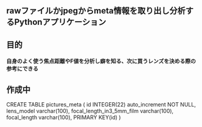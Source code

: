 <h2>rawファイルかjpegからmeta情報を取り出し分析するPythonアプリケーション</h2>

<h2>目的</h2>
<h4>自身のよく使う焦点距離やF値を分析し癖を知る、次に買うレンズを決める際の参考にできる<h4>

<h2>作成中</h2>


CREATE TABLE pictures_meta (
id INTEGER(22) auto_increment NOT NULL,
lens_model varchar(100),
focal_length_in3_5mm_film varchar(100),
focal_length varchar(100),
PRIMARY KEY(id)
)

